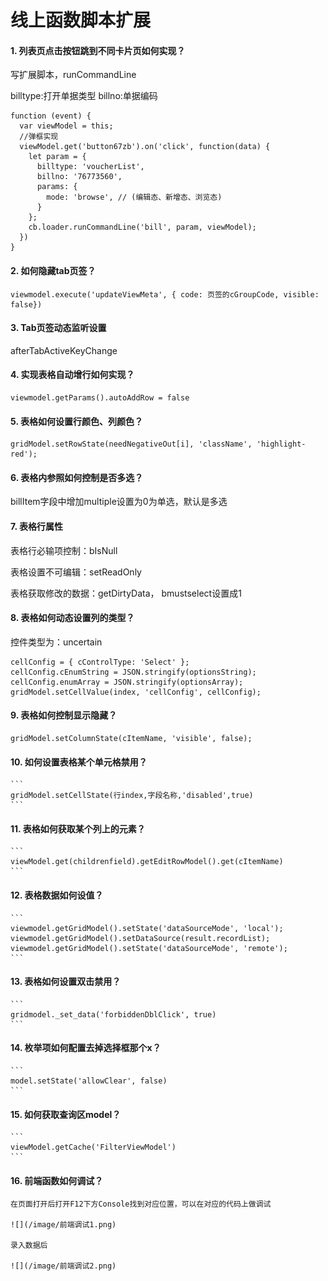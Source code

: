 # 线上函数脚本扩展

#### 1. 列表页点击按钮跳到不同卡片页如何实现？

   写扩展脚本，runCommandLine

   billtype:打开单据类型      billno:单据编码 

   ```
   function (event) {
     var viewModel = this;
     //弹框实现
     viewModel.get('button67zb').on('click', function(data) {
       let param = {
         billtype: 'voucherList',
         billno: '76773560',
         params: {
           mode: 'browse', // (编辑态、新增态、浏览态)
         }
       };
       cb.loader.runCommandLine('bill', param, viewModel);
     })
   }
   ```

   

#### 2. 如何隐藏tab页签？

   ```
   viewmodel.execute('updateViewMeta', { code: 页签的cGroupCode, visible: false})
   ```

   

#### 3. Tab页签动态监听设置

   afterTabActiveKeyChange

   

#### 4. 实现表格自动增行如何实现？

   ```
   viewmodel.getParams().autoAddRow = false
   ```

   

#### 5. 表格如何设置行颜色、列颜色？

   ```
   gridModel.setRowState(needNegativeOut[i], 'className', 'highlight-red');
   ```

   

#### 6. 表格内参照如何控制是否多选？

   billItem字段中增加multiple设置为0为单选，默认是多选

   

#### 7. 表格行属性

   表格行必输项控制：bIsNull

   表格设置不可编辑：setReadOnly

   表格获取修改的数据：getDirtyData， bmustselect设置成1

   

#### 8. 表格如何动态设置列的类型？

   控件类型为：uncertain

   ```
   cellConfig = { cControlType: 'Select' };
   cellConfig.cEnumString = JSON.stringify(optionsString);
   cellConfig.enumArray = JSON.stringify(optionsArray);
   gridModel.setCellValue(index, 'cellConfig', cellConfig);
   ```

   

#### 9. 表格如何控制显示隐藏？

   ```
   gridModel.setColumnState(cItemName, 'visible', false);
   ```

   

#### 10. 如何设置表格某个单元格禁用？

    ```
    gridModel.setCellState(行index,字段名称,'disabled',true)
    ```

    

#### 11. 表格如何获取某个列上的元素？

    ```
    viewModel.get(childrenfield).getEditRowModel().get(cItemName)
    ```

    

#### 12. 表格数据如何设值？

    ```
    viewmodel.getGridModel().setState('dataSourceMode', 'local');
    viewmodel.getGridModel().setDataSource(result.recordList);
    viewmodel.getGridModel().setState('dataSourceMode', 'remote');
    ```

    

#### 13. 表格如何设置双击禁用？

    ```
    gridmodel._set_data('forbiddenDblClick', true)
    ```

    

#### 14. 枚举项如何配置去掉选择框那个x？

    ```
    model.setState('allowClear', false)
    ```

    

#### 15. 如何获取查询区model？

    ```
    viewModel.getCache('FilterViewModel')
    ```

    
    
#### 16. 前端函数如何调试？

    在页面打开后打开F12下方Console找到对应位置，可以在对应的代码上做调试

    ![](/image/前端调试1.png)

    录入数据后

    ![](/image/前端调试2.png)

    

